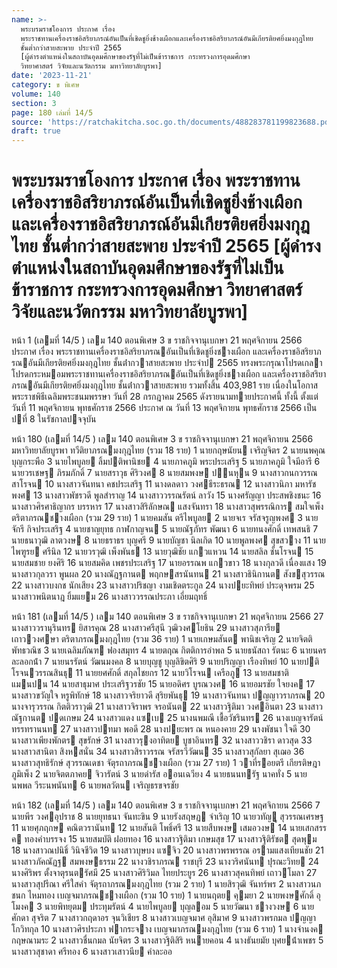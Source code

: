 ```yaml
---
name: >-
  พระบรมราชโองการ ประกาศ เรื่อง
  พระราชทานเครื่องราชอิสริยาภรณ์อันเป็นที่เชิดชูยิ่งช้างเผือกและเครื่องราชอิสริยาภรณ์อันมีเกียรติยศยิ่งมงกุฎไทย
  ชั้นต่ำกว่าสายสะพาย ประจำปี 2565
  [ผู้ดำรงตำแหน่งในสถาบันอุดมศึกษาของรัฐที่ไม่เป็นข้าราชการ กระทรวงการอุดมศึกษา
  วิทยาศาสตร์ วิจัยและนวัตกรรม มหาวิทยาลัยบูรพา]
date: '2023-11-21'
category: ข พิเศษ
volume: 140
section: 3
page: 180 เล่มที่ 14/5
source: 'https://ratchakitcha.soc.go.th/documents/488283781199823688.pdf'
draft: true
---
```


# พระบรมราชโองการ ประกาศ เรื่อง พระราชทานเครื่องราชอิสริยาภรณ์อันเป็นที่เชิดชูยิ่งช้างเผือกและเครื่องราชอิสริยาภรณ์อันมีเกียรติยศยิ่งมงกุฎไทย ชั้นต่ำกว่าสายสะพาย ประจำปี 2565 [ผู้ดำรงตำแหน่งในสถาบันอุดมศึกษาของรัฐที่ไม่เป็นข้าราชการ กระทรวงการอุดมศึกษา วิทยาศาสตร์ วิจัยและนวัตกรรม มหาวิทยาลัยบูรพา]

หน้า 1 (เลมที่ 14/5 ) เลม 140 ตอนพิเศษ 3 ข ราชกิจจานุเบกษา 21 พฤศจิกายน 2566 ประกาศ เรื่อง พระราชทานเครื่องราชอิสริยาภรณอันเป็นที่เชิดชูยิ่งชางเผือก และเครื่องราชอิสริยาภรณอันมีเกียรติยศยิ่งมงกุฎไทย ชั้นต่ํากวาสายสะพาย ประจําป 2565 ทรงพระกรุณาโปรดเกลาโปรดกระหมอมพระราชทานเครื่องราชอิสริยาภรณอันเป็นที่เชิดชูยิ่งชางเผือก และเครื่องราชอิสริยาภรณอันมีเกียรติยศยิ่งมงกุฎไทย ชั้นต่ํากวาสายสะพาย รวมทั้งสิ้น 403,981 ราย เนื่องในโอกาสพระราชพิธีเฉลิมพระชนมพรรษา วันที่ 28 กรกฎาคม 2565 ดังรายนามทายประกาศนี้ ทั้งนี้ ตั้งแต่วันที่ 11 พฤศจิกายน พุทธศักราช 2566 ประกาศ ณ วันที่ 13 พฤศจิกายน พุทธศักราช 2566 เป็นปที่ 8 ในรัชกาลปจจุบัน

หน้า 180 (เลมที่ 14/5 ) เลม 140 ตอนพิเศษ 3 ข ราชกิจจานุเบกษา 21 พฤศจิกายน 2566 มหาวิทยาลัยบูรพา ทวีติยาภรณมงกุฎไทย (รวม 18 ราย) 1 นายกฤษนัยน เจริญจิตร 2 นายนพคุณ บุญกระพือ 3 นายไพบูลย ลิ้มปติพานิชย 4 นายภาคภูมิ พระประเสริฐ 5 นายภาคภูมิ ใจมีอารี 6 นายวรเชษฐ ภิรมภักดิ์ 7 นายสราวุธ ศิริวงศ 8 นายสมพงษ ปนหุน 9 นางสาวกนกวรรณ สาโรจน 10 นางสาวจันทนา คชประเสริฐ 11 นางดลดาว วงศธีระธรณ 12 นางสาวนิภา มหารัชพงศ 13 นางสาวพัชรวดี พูลสําราญ 14 นางสาววรรณรัตน์ ลาวัง 15 นางศรัญญา ประสพชิงชนะ 16 นางสาวศิรศาธิญากร บรรหาร 17 นางสาวสิริลักษณ แสงจันทรา 18 นางสาวสุพรรณิการ สมใจเพ็ง ตริตาภรณชางเผือก (รวม 29 ราย) 1 นายคมสัน ตรีไพบูลย 2 นายจเร จรัสจรูญพงศ 3 นายจักรี กิจประเสริฐ 4 นายชาญยุทธ กาฬกาญจน 5 นายณัฐภัทร พัฒนา 6 นายทนงศักดิ์ เทพสนธิ 7 นายธนาวุฒิ ลาตวงษ 8 นายธราธร บุญศรี 9 นายบัญชา นิลเกิด 10 นายพูลพงศ สุขสวาง 11 นายไพฑูรย ศรีนิล 12 นายวรวุฒิ เพ็งพันธ 13 นายวุฒิชัย แกวแหวน 14 นายสลิล ชั้นโรจน 15 นายสมชาย ยงศิริ 16 นายสมคิด เพชรประเสริฐ 17 นายอรรณพ แกวขาว 18 นางกุลวดี เนื่องแสง 19 นางสาวกุลวรา พูนผล 20 นางณัฎฐกานต พฤกษสรนันทน 21 นางสาวธินิกานต สังขสุวรรณ 22 นางสาวบงกช นักเสียง 23 นางสาวปริชญา งามเชิดตระกูล 24 นางปยะทิพย์ ประดุจพรม 25 นางสาวพนิตนาฎ ยิ้มแยม 26 นางสาววรรณประภา เอี่ยมฤทธิ์

หน้า 181 (เลมที่ 14/5 ) เลม 140 ตอนพิเศษ 3 ข ราชกิจจานุเบกษา 21 พฤศจิกายน 2566 27 นางสาววรานุรินทร ยิสารคุณ 28 นางสาวศรีสุนี วุฒิวงศโยธิน 29 นางสาวสุภารีย เถาววงศษา ตริตาภรณมงกุฎไทย (รวม 36 ราย) 1 นายเกษมสันต พานิชเจริญ 2 นายจิตติ พัทธวณิช 3 นายเฉลิมภัณฑ ฟองสมุทร 4 นายตฤณ กิตติการอําพล 5 นายธนัสถา รัตนะ 6 นายนคร ละลอกน้ํา 7 นายนรรัตน์ วัฒนมงคล 8 นายบุญชู บุญลิขิตศิริ 9 นายปริญญา เรืองทิพย์ 10 นายปติ โรจนวรรณสินธุ 11 นายยศศักดิ์ สกุลไชยกร 12 นายวิโรจน เครือภู 13 นายสมชาติ แมนปน 14 นายสาธุมาศ ประเสริฐวรชัย 15 นายอดิศร บูรณวงศ 16 นายอมรชัย ใจยงค 17 นางสาวขวัญใจ หรูพิทักษ์ 18 นางสาวจริยาวดี สุริยพันธุ 19 นางสาวจันทนา ปญญาวราภรณ 20 นางจารุวรรณ กิตติวราวุฒิ 21 นางสาวจิราพร จรอนันต 22 นางสาวฐิติมา วงศอินตา 23 นางสาวณัฐกานต ปดเกษม 24 นางสาวแดง แซเบ 25 นางนพมณี เชื้อวัชรินทร 26 นางเบญจารัตน์ ทรรทรานนท 27 นางสาวปทมา พอดี 28 นางปยะพร ณ หนองคาย 29 นางพัชนา ใจดี 30 นางสาวเพียงพักตร สุขรักษ์ 31 นางสาวรุงอาทิตย บูชาอินทร 32 นางสาววชิรา ดาวสุด 33 นางสาวสานิตา สิงหสนั่น 34 นางสาวสิราวรรณ จรัสรวีวัฒน 35 นางสาวสุกัลยา สุเฌอ 36 นางสาวสุทธิรักษ์ สุวรรณเดชา จัตุรถาภรณชางเผือก (รวม 27 ราย) 1 วาที่รอยตรี เกียรติษฎา ภูมิเพ็ง 2 นายจิตตภาคย จิวารัตน์ 3 นายดํารัส ออนเฉวียง 4 นายธนนทรัฐ นาคทั่ง 5 นายนพพล วีระนพนันท 6 นายพลวัตน เจริญธรขจรชัย

หน้า 182 (เลมที่ 14/5 ) เลม 140 ตอนพิเศษ 3 ข ราชกิจจานุเบกษา 21 พฤศจิกายน 2566 7 นายพีร วงศอุปราช 8 นายยุทธนา จันทะขิน 9 นายรังสฤษฏ จําเริญ 10 นายวทัญู สุวรรณเศรษฐ 11 นายศุภฤกษ คณิตวรานันท 12 นายสันติ โพธิ์ศรี 13 นายสืบพงษ เสมอวงษ 14 นายเสกสรรค ทองคําบรรจง 15 นายสมบัติ ฝอยทอง 16 นางสาวฐิติมา เกษมสุข 17 นางสาวฐิติรัชต สุดพุม 18 นางสาวณปนิธิ์ วินิจชีวิต 19 นางสาวบุษบง แซจิว 20 นางสาวพรพรรณ อรามแสงเทียนชัย 21 นางสาวภัคณัฏฐ สมพงษธรรม 22 นางวชิราภรณ ราชบุรี 23 นางวริศนันท ปุรณะวิทย 24 นางศิริพร ตั้งจาตุรนตรัศมี 25 นางสาวศิริวิมล ไทยประยูร 26 นางสาวสุคนทิพย์ เถาวโมลา 27 นางสาวสุปรีณา ศรีใสคํา จัตุรถาภรณมงกุฎไทย (รวม 2 ราย) 1 นายสิรวุฒิ จันทร์พร 2 นางสาวนภชนก ไหมทอง เบญจมาภรณชางเผือก (รวม 10 ราย) 1 นายนฤตย คุมยา 2 นายพงษศักดิ์ อุโมงค 3 นายพิทยุตม ประทุมรัตน์ 4 นายไพบูลย บุญลอม 5 นายวัฒนา ชางวงษ 6 นายศักดา สุจริต 7 นางสาวกฤดาอร จุนวิเชียร 8 นางสาวเบญจมาศ อุสิมาศ 9 นางสาวพรกมล ปญญาโกวิทกุล 10 นางสาวศิรประภา ฟากระจาง เบญจมาภรณมงกุฎไทย (รวม 6 ราย) 1 นางจํานงค กฤษณามระ 2 นางสาวชื่นกมล นัยจิตร 3 นางสาวฐิติสิริ หนายคอน 4 นางธันยมัย บุศยน้ําเพชร 5 นางสาวสุชาดา ศรีทอง 6 นางสาวเสาวนีย คําละออ
